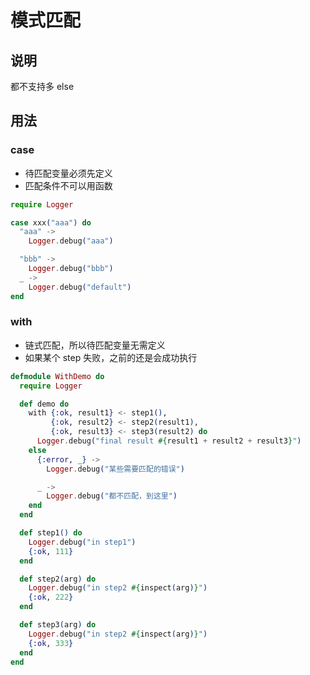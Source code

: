 # 模式匹配

## 说明

都不支持多 else

## 用法

### case

- 待匹配变量必须先定义
- 匹配条件不可以用函数

```elixir
require Logger

case xxx("aaa") do
  "aaa" ->
    Logger.debug("aaa")

  "bbb" ->
    Logger.debug("bbb")
  _ ->
    Logger.debug("default")
end
```

### with

- 链式匹配，所以待匹配变量无需定义
- 如果某个 step 失败，之前的还是会成功执行

```elixir
defmodule WithDemo do
  require Logger

  def demo do
    with {:ok, result1} <- step1(),
         {:ok, result2} <- step2(result1),
         {:ok, result3} <- step3(result2) do
      Logger.debug("final result #{result1 + result2 + result3}")
    else
      {:error, _} ->
        Logger.debug("某些需要匹配的错误")

      _ ->
        Logger.debug("都不匹配，到这里")
    end
  end

  def step1() do
    Logger.debug("in step1")
    {:ok, 111}
  end

  def step2(arg) do
    Logger.debug("in step2 #{inspect(arg)}")
    {:ok, 222}
  end

  def step3(arg) do
    Logger.debug("in step2 #{inspect(arg)}")
    {:ok, 333}
  end
end
```
